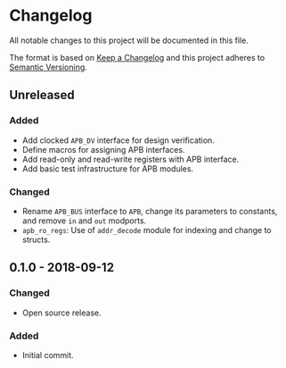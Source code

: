# Changelog
All notable changes to this project will be documented in this file.

The format is based on [Keep a Changelog](http://keepachangelog.com/en/1.0.0/)
and this project adheres to [Semantic Versioning](http://semver.org/spec/v2.0.0.html).

## Unreleased

### Added
- Add clocked `APB_DV` interface for design verification.
- Define macros for assigning APB interfaces.
- Add read-only and read-write registers with APB interface.
- Add basic test infrastructure for APB modules.

### Changed
- Rename `APB_BUS` interface to `APB`, change its parameters to constants, and remove `in` and `out`
  modports.
- `apb_ro_regs`: Use of `addr_decode` module for indexing and change to structs.

## 0.1.0 - 2018-09-12
### Changed
- Open source release.

### Added
- Initial commit.
